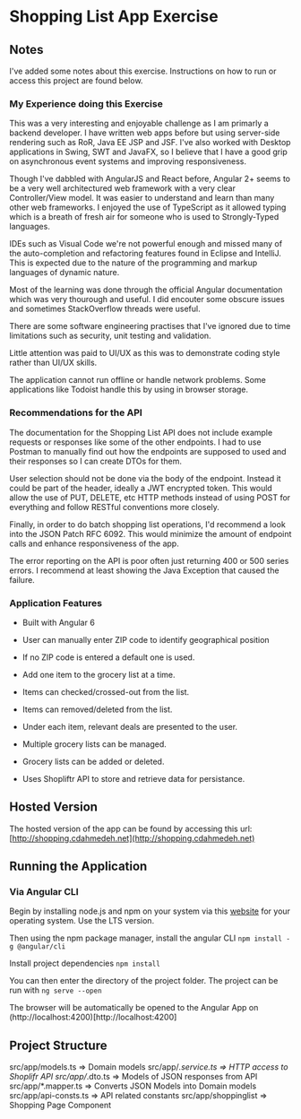 # Shopping List App Exercise

## Notes

I've added some notes about this exercise. Instructions on how to run or access this project are found below.

### My Experience doing this Exercise

This was a very interesting and enjoyable challenge as I am primarly a backend developer. I have written web apps before but using server-side rendering such as RoR, Java EE JSP and JSF. I've also worked with Desktop applications in Swing, SWT and JavaFX, so I believe that I have a good grip on asynchronous event systems and improving responsiveness.

Though I've dabbled with AngularJS and React before, Angular 2+ seems to be a very well architectured web framework with a very clear Controller/View model. It was easier to understand and learn than many other web frameworks. I enjoyed the use of TypeScript as it allowed typing which is a breath of fresh air for someone who is used to Strongly-Typed languages.

IDEs such as Visual Code we're not powerful enough and missed many of the auto-completion and refactoring features found in Eclipse and IntelliJ. This is expected due to the nature of the programming and markup languages of dynamic nature.

Most of the learning was done through the official Angular documentation which was very thourough and useful. I did encouter some obscure issues and sometimes StackOverflow threads were useful.

There are some software engineering practises that I've ignored due to time limitations such as security, unit testing and validation.

Little attention was paid to UI/UX as this was to demonstrate coding style rather than UI/UX skills.

The application cannot run offline or handle network problems. Some applications like Todoist handle this by using in browser storage.

### Recommendations for the API

The documentation for the Shopping List API does not include example requests or responses like some of the other endpoints. I had to use Postman to manually find out how the endpoints are supposed to used and their responses so I can create DTOs for them.

User selection should not be done via the body of the endpoint. Instead it could be part of the header, ideally a JWT encrypted token. This would allow the use of PUT, DELETE, etc HTTP methods instead of using POST for everything and follow RESTful conventions more closely.

Finally, in order to do batch shopping list operations, I'd recommend a look into the JSON Patch RFC 6092. This would minimize the amount of endpoint calls and enhance responsiveness of the app.

The error reporting on the API is poor often just returning 400 or 500 series errors. I recommend at least showing the Java Exception that caused the failure.

### Application Features

* Built with Angular 6
* User can manually enter ZIP code to identify geographical position
* If no ZIP code is entered a default one is used.

* Add one item to the grocery list at a time.
* Items can checked/crossed-out from the list.
* Items can removed/deleted from the list.
* Under each item, relevant deals are presented to the user.

* Multiple grocery lists can be managed.
* Grocery lists can be added or deleted.

* Uses Shopliftr API to store and retrieve data for persistance.

## Hosted Version

The hosted version of the app can be found by accessing this url: [http://shopping.cdahmedeh.net](http://shopping.cdahmedeh.net)

## Running the Application

### Via Angular CLI

Begin by installing node.js and npm on your system via this [website](https://nodejs.org/en/download/) for your operating system. Use the LTS version.

Then using the npm package manager, install the angular CLI
    ```npm install -g @angular/cli```

Install project dependencies
    ```npm install```

You can then enter the directory of the project folder. The project can be run with
    ```ng serve --open```

The browser will be automatically be opened to the Angular App on (http://localhost:4200)[http://localhost:4200]

## Project Structure

src/app/models.ts => Domain models
src/app/*.service.ts => HTTP access to Shoplifr API
src/app/*.dto.ts => Models of JSON responses from API
src/app/*.mapper.ts => Converts JSON Models into Domain models
src/app/api-consts.ts => API related constants
src/app/shoppinglist => Shopping Page Component


